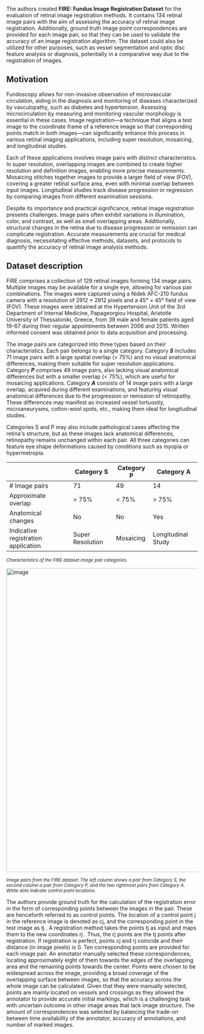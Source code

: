The authors created **FIRE: Fundus Image Registration Dataset** for the evaluation of retinal image registration methods. It contains 134 retinal image pairs with the aim of assessing the accuracy of retinal image registration. Additionally, ground truth image point correspondences are provided for each image pair, so that they can be used to validate the accuracy of an image registration algorithm. The dataset could also be utilized for other purposes, such as vessel segmentation and optic disc feature analysis or diagnosis, potentially in a comparative way due to the registration of images.

## Motivation

Fundoscopy allows for non-invasive observation of microvascular circulation, aiding in the diagnosis and monitoring of diseases characterized by vasculopathy, such as diabetes and hypertension. Assessing microcirculation by measuring and monitoring vascular morphology is essential in these cases. Image registration—a technique that aligns a test image to the coordinate frame of a reference image so that corresponding points match in both images—can significantly enhance this process in various retinal imaging applications, including super resolution, mosaicing, and longitudinal studies.

Each of these applications involves image pairs with distinct characteristics. In super resolution, overlapping images are combined to create higher resolution and definition images, enabling more precise measurements. Mosaicing stitches together images to provide a larger field of view (FOV), covering a greater retinal surface area, even with minimal overlap between input images. Longitudinal studies track disease progression or regression by comparing images from different examination sessions.

Despite its importance and practical significance, retinal image registration presents challenges. Image pairs often exhibit variations in illumination, color, and contrast, as well as small overlapping areas. Additionally, structural changes in the retina due to disease progression or remission can complicate registration. Accurate measurements are crucial for medical diagnosis, necessitating effective methods, datasets, and protocols to quantify the accuracy of retinal image analysis methods.

## Dataset description

FIRE comprises a collection of 129 retinal images forming 134 image pairs. Multiple images may be available for a single eye, allowing for various pair combinations. The images were captured using a Nidek AFC-210 fundus camera with a resolution of 2912 × 2912 pixels and a 45° × 45° field of view (FOV). These images were obtained at the Hypertension Unit of the 3rd Department of Internal Medicine, Papageorgiou Hospital, Aristotle University of Thessaloniki, Greece, from 39 male and female patients aged 19-67 during their regular appointments between 2006 and 2015. Written informed consent was obtained prior to data acquisition and processing.

The image pairs are categorized into three types based on their characteristics. Each pair belongs to a single category. Category **_S_** includes 71 image pairs with a large spatial overlap (> 75%) and no visual anatomical differences, making them suitable for super resolution applications. Category **_P_** comprises 49 image pairs, also lacking visual anatomical differences but with a smaller overlap (< 75%), which are useful for mosaicing applications. Category **_A_** consists of 14 image pairs with a large overlap, acquired during different examinations, and featuring visual anatomical differences due to the progression or remission of retinopathy. These differences may manifest as increased vessel tortuosity, microaneurysms, cotton-wool spots, etc., making them ideal for longitudinal studies.

Categories S and P may also include pathological cases affecting the retina's structure, but as these images lack anatomical differences, retinopathy remains unchanged within each pair. All three categories can feature eye shape deformations caused by conditions such as myopia or hypermetropia.

|                                     | Category S       | Category P | Category A         |
| ----------------------------------- | ---------------- | ---------- | ------------------ |
| # Image pairs                       | 71               | 49         | 14                 |
| Approximate overlap                 | > 75%            | < 75%      | > 75%              |
| Anatomical changes                  | No               | No         | Yes                |
| Indicative registration application | Super Resolution | Mosaicing  | Longitudinal Study |

<span style="font-size: smaller; font-style: italic;">Characteristics of the FIRE dataset image pair categories.</span>

<img src="https://github.com/dataset-ninja/fire-fundus/assets/120389559/048a37bf-3369-4fcc-aee8-b8979929bbf8" alt="image" width="800">

<span style="font-size: smaller; font-style: italic;">Image pairs from the FIRE dataset. The left column shows a pair from Category S, the second column a pair from Category P, and the two rightmost pairs from Category A. White dots indicate control point locations.</span>

The authors provide ground truth for the calculation of the registration error in the form of corresponding points between the images in the pair.
These are henceforth referred to as control points. The location of a control point j in the reference image is denoted as cj, and the corresponding point in the test image as tj . A registration method takes the points tj as input and maps them to the new coordinates rj . Thus, the rj points are the tj points after registration. If registration is perfect, points cj and rj coincide and their distance (in image pixels) is 0. Ten corresponding points are provided for each image pair. An annotator manually selected these correspondences, locating approximately eight of them towards
the edges of the overlapping area and the remaining points towards the center. Points were chosen to be widespread across the image, providing a broad coverage of the overlapping surface between images, so that the accuracy across the whole image can be calculated. Given that they were manually selected, points are mainly located on vessels and crossings as they allowed the annotator to provide accurate initial markings, which is a challenging task with uncertain outcome in other image areas that lack image structure. The amount of correspondences was selected by balancing the trade-on between time availability of the annotator, accuracy of annotations, and number of marked images.
